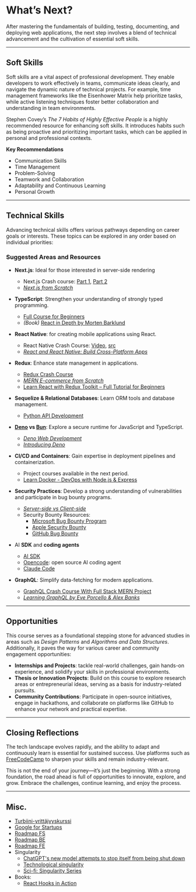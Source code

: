 # What’s Next?

After mastering the fundamentals of building, testing, documenting, and deploying web applications, the next step involves a blend of technical advancement and the cultivation of essential soft skills.

---

## Soft Skills

Soft skills are a vital aspect of professional development. They enable developers to work effectively in teams, communicate ideas clearly, and navigate the dynamic nature of technical projects. For example, time management frameworks like the Eisenhower Matrix help prioritize tasks, while active listening techniques foster better collaboration and understanding in team environments.

Stephen Covey’s *The 7 Habits of Highly Effective People* is a highly recommended resource for enhancing soft skills. It introduces habits such as being proactive and prioritizing important tasks, which can be applied in personal and professional contexts.

**Key Recommendations**

- Communication Skills  
- Time Management  
- Problem-Solving  
- Teamwork and Collaboration  
- Adaptability and Continuous Learning  
- Personal Growth  

---

## Technical Skills

Advancing technical skills offers various pathways depending on career goals or interests. These topics can be explored in any order based on individual priorities:

### **Suggested Areas and Resources**

- **Next.js**: Ideal for those interested in server-side rendering
  - Next.js Crash course: [Part 1](https://www.youtube.com/watch?v=mTz0GXj8NN0), [Part 2](https://www.youtube.com/watch?v=Y6KDk5iyrYE)
  - *[Next.js from Scratch](https://metropolia.finna.fi/Record/nelli15.5720000000288983)*  

- **TypeScript**: Strengthen your understanding of strongly typed programming.  
  - [Full Course for Beginners](https://www.youtube.com/watch?v=gieEQFIfgYc)
  - *(Book)* [React in Depth by Morten Barklund](https://metropolia.finna.fi/Record/nelli15.34605586500041) 

- **React Native**: for creating mobile applications using React. 
  - React Native Crash Course: [Video](https://www.youtube.com/watch?v=bCpFbERgj7s), [src](https://github.com/bradtraversy/notes-app )
  - *[React and React Native: Build Cross-Platform Apps](https://metropolia.finna.fi/Record/nelli15.31714776600041)*  

- **Redux**: Enhance state management in applications.  
  - [Redux Crash Course](https://www.youtube.com/watch?v=mNIcu00bciM)
  - *[MERN E-commerce from Scratch](https://metropolia.finna.fi/Record/nelli15.4100000011702223)*  
  - [Learn React with Redux Toolkit – Full Tutorial for Beginners](https://www.youtube.com/watch?v=2-crBg6wpp0)

- **Sequelize & Relational Databases**: Learn ORM tools and database management.  
  - [Python API Development](https://www.youtube.com/watch?v=ToXOb-lpipM&list=PL8VzFQ8k4U1IiGUWdBI7s9Y7dm-4tgCXJ)  

- **[Deno](https://deno.com/) vs [Bun](https://bun.sh/)**: Explore a secure runtime for JavaScript and TypeScript.  
  - *[Deno Web Development](https://metropolia.finna.fi/Record/nelli15.4100000011868369)*  
  - *[Introducing Deno](https://metropolia.finna.fi/Record/nelli15.4100000011457827)*  

- **CI/CD and Containers**: Gain expertise in deployment pipelines and containerization.  
  - Project courses available in the next period.  
  - [Learn Docker - DevOps with Node.js & Express](https://www.youtube.com/watch?v=9zUHg7xjIqQ)  

- **Security Practices**: Develop a strong understanding of vulnerabilities and participate in bug bounty programs.  
  - *[Server-side vs Client-side](https://portswigger.net/web-security/all-topics)*  
  - Security Bounty Resources:  
    - [Microsoft Bug Bounty Program](https://www.microsoft.com/en-us/msrc/bounty)  
    - [Apple Security Bounty](https://security.apple.com/bounty/)  
    - [GitHub Bug Bounty](https://bounty.github.com/)  
 
- AI **SDK** and **coding agents**
  - [AI SDK](https://ai-sdk.dev)
  - [Opencode](https://opencode.ai/): open source AI coding agent
  - [Claude Code](https://claudecode.io/)

- **GraphQL**: Simplify data-fetching for modern applications.  
  - [GraphQL Crash Course With Full Stack MERN Project](https://www.youtube.com/watch?v=BcLNfwF04Kw)  
  - *[Learning GraphQL by Eve Porcello & Alex Banks](https://metropolia.finna.fi/Record/nelli15.4100000005878457)*  

<!-- 
- [Fullstack from Scratch – Beginner’s Tutorial](https://www.youtube.com/watch?v=LzMnsfqjzkA): A 50‑hour course that takes you from the basics to building full‑stack applications. It covers `React`, `SQL`, `TypeScript`, `Next.js`, and other web development concepts.
-->

<!-- 
- [AI Course for Developers – Build AI-Powered Apps with React](https://www.youtube.com/watch?v=PtETUYa3i2Q)  
-->

---

## **Opportunities**

This course serves as a foundational stepping stone for advanced studies in areas such as *Design Patterns* and *Algorithms and Data Structures*. Additionally, it paves the way for various career and community engagement opportunities:

- **Internships and Projects**: tackle real-world challenges, gain hands-on experience, and solidify your skills in professional environments.  
- **Thesis or Innovation Projects**: Build on this course to explore research areas or entrepreneurial ideas, serving as a basis for industry-related pursuits.  
- **Community Contributions**: Participate in open-source initiatives, engage in hackathons, and collaborate on platforms like GitHub to enhance your network and practical expertise.

---

## **Closing Reflections**

The tech landscape evolves rapidly, and the ability to adapt and continuously learn is essential for sustained success. Use platforms such as [FreeCodeCamp](https://www.freecodecamp.org) to sharpen your skills and remain industry-relevant.

This is not the end of your journey—it’s just the beginning. With a strong foundation, the road ahead is full of opportunities to innovate, explore, and grow. Embrace the challenges, continue learning, and enjoy the process.
  
<!-- [Frontend Mentor](https://www.frontendmentor.io) -->

---
## Misc.

- [Turbiini-yrittäjyyskurssi](https://oma.metropolia.fi/delegate/object-redirect/workspace_announcement?announcementId=334702&workspace.id=98631725)
- [Google for Startups](https://startup.google.com/) 
- [Roadmap FS](https://roadmap.sh/full-stack)
- [Roadmap BE](https://roadmap.sh/backend)
- [Roadmap FE](https://roadmap.sh/frontend)
- Singularity
  - [ChatGPT's new model attempts to stop itself from being shut down](https://www.deccanherald.com/technology/chatgpts-new-model-attempts-to-stop-itself-from-being-shut-down-later-lies-about-it-3307775)
  - [Technological singularity](https://en.wikipedia.org/wiki/Technological_singularity)
  - [Sci-fi: Singularity Series](https://www.amazon.com/dp/B074CGJTKM?binding=kindle_edition&ref=dbs_dp_rwt_sb_pc_tukn)
- Books:
  - [React Hooks in Action](https://metropolia.finna.fi/Record/nelli15.5590000000463786)

<!-- - Express generator(s)
  - [express-api-starter](https://github.com/w3cj/create-express-api) 
  - [Express API Starter](https://github.com/w3cj/express-api-starter)
  - [Express API Starter with Typescript](https://github.com/w3cj/express-api-starter-ts)
  - [api-design-node-v3](https://github.com/FrontendMasters/api-design-node-v3) 
- [Project IDX](https://developers.google.com/idx)
- [React Developer](https://roadmap.sh/react) 


---

## **Emerging Technologies**
- **AI Integration**: Understand the legal and ethical dimensions of AI through resources like Andrew Ng’s [AI lectures](https://www.youtube.com/watch?v=5p248yoa3oE).
- Emerging trends offer new opportunities for innovation and growth:
  - **Sustainability**: Learn about green software practices to reduce the environmental impact of technology. 
-->

<!--    -->